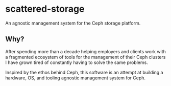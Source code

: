 # scattered-storage
An agnostic management system for the Ceph storage platform.

## Why?
After spending more than a decade helping employers and clients work with 
a fragmented ecosystem of tools for the management of their Ceph clusters 
I have grown tired of constantly having to solve the same problems.

Inspired by the ethos behind Ceph, this software is an attempt at building 
a hardware, OS, and tooling agnostic management system for Ceph.
